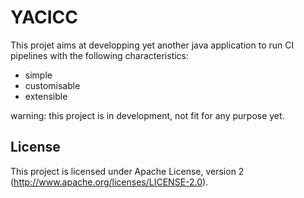# YACICC

This projet aims at developping yet another java application to run CI pipelines with the following characteristics:

* simple
* customisable
* extensible


warning: this project is in development, not fit for any purpose yet.

## License

This project is licensed under Apache License, version 2 (http://www.apache.org/licenses/LICENSE-2.0).
